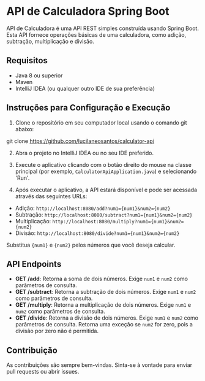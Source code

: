 # API de Calculadora Spring Boot

API de Calculadora é uma API REST simples construída usando Spring Boot. Esta API fornece operações básicas de uma calculadora, como adição, subtração, multiplicação e divisão.

## Requisitos

- Java 8 ou superior
- Maven
- IntelliJ IDEA (ou qualquer outro IDE de sua preferência)

## Instruções para Configuração e Execução

1. Clone o repositório em seu computador local usando o comando git abaixo:

git clone https://github.com/lucilaneosantos/calculator-api


2. Abra o projeto no IntelliJ IDEA ou no seu IDE preferido.

3. Execute o aplicativo clicando com o botão direito do mouse na classe principal (por exemplo, `CalculatorApiApplication.java`) e selecionando 'Run'.

4. Após executar o aplicativo, a API estará disponível e pode ser acessada através das seguintes URLs:

- Adição: `http://localhost:8080/add?num1={num1}&num2={num2}`
- Subtração: `http://localhost:8080/subtract?num1={num1}&num2={num2}`
- Multiplicação: `http://localhost:8080/multiply?num1={num1}&num2={num2}`
- Divisão: `http://localhost:8080/divide?num1={num1}&num2={num2}`

Substitua `{num1}` e `{num2}` pelos números que você deseja calcular.

## API Endpoints

- **GET /add**: Retorna a soma de dois números. Exige `num1` e `num2` como parâmetros de consulta.
- **GET /subtract**: Retorna a subtração de dois números. Exige `num1` e `num2` como parâmetros de consulta.
- **GET /multiply**: Retorna a multiplicação de dois números. Exige `num1` e `num2` como parâmetros de consulta.
- **GET /divide**: Retorna a divisão de dois números. Exige `num1` e `num2` como parâmetros de consulta. Retorna uma exceção se `num2` for zero, pois a divisão por zero não é permitida.

## Contribuição

As contribuições são sempre bem-vindas. Sinta-se à vontade para enviar pull requests ou abrir issues.

